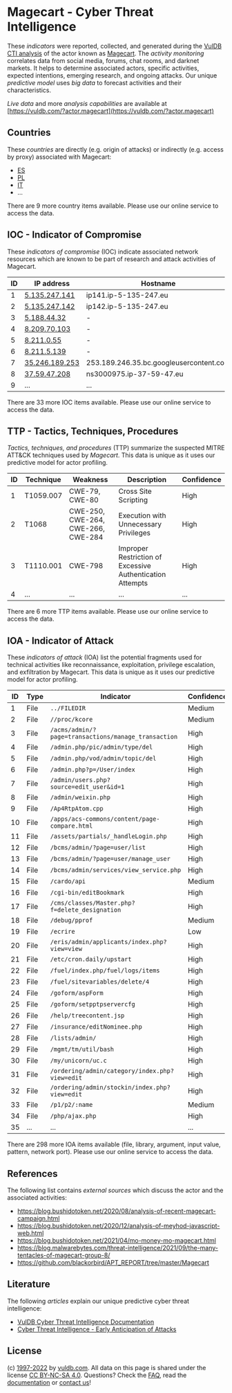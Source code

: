 # Magecart - Cyber Threat Intelligence

These _indicators_ were reported, collected, and generated during the [VulDB CTI analysis](https://vuldb.com/?kb.cti) of the actor known as [Magecart](https://vuldb.com/?actor.magecart). The _activity monitoring_ correlates data from social media, forums, chat rooms, and darknet markets. It helps to determine associated actors, specific activities, expected intentions, emerging research, and ongoing attacks. Our unique _predictive model_ uses _big data_ to forecast activities and their characteristics.

_Live data_ and more _analysis capabilities_ are available at [https://vuldb.com/?actor.magecart](https://vuldb.com/?actor.magecart)

## Countries

These _countries_ are directly (e.g. origin of attacks) or indirectly (e.g. access by proxy) associated with Magecart:

* [ES](https://vuldb.com/?country.es)
* [PL](https://vuldb.com/?country.pl)
* [IT](https://vuldb.com/?country.it)
* ...

There are 9 more country items available. Please use our online service to access the data.

## IOC - Indicator of Compromise

These _indicators of compromise_ (IOC) indicate associated network resources which are known to be part of research and attack activities of Magecart.

ID | IP address | Hostname | Campaign | Confidence
-- | ---------- | -------- | -------- | ----------
1 | [5.135.247.141](https://vuldb.com/?ip.5.135.247.141) | ip141.ip-5-135-247.eu | - | High
2 | [5.135.247.142](https://vuldb.com/?ip.5.135.247.142) | ip142.ip-5-135-247.eu | - | High
3 | [5.188.44.32](https://vuldb.com/?ip.5.188.44.32) | - | - | High
4 | [8.209.70.103](https://vuldb.com/?ip.8.209.70.103) | - | - | High
5 | [8.211.0.55](https://vuldb.com/?ip.8.211.0.55) | - | - | High
6 | [8.211.5.139](https://vuldb.com/?ip.8.211.5.139) | - | - | High
7 | [35.246.189.253](https://vuldb.com/?ip.35.246.189.253) | 253.189.246.35.bc.googleusercontent.com | - | Medium
8 | [37.59.47.208](https://vuldb.com/?ip.37.59.47.208) | ns3000975.ip-37-59-47.eu | - | High
9 | ... | ... | ... | ...

There are 33 more IOC items available. Please use our online service to access the data.

## TTP - Tactics, Techniques, Procedures

_Tactics, techniques, and procedures_ (TTP) summarize the suspected MITRE ATT&CK techniques used by _Magecart_. This data is unique as it uses our predictive model for actor profiling.

ID | Technique | Weakness | Description | Confidence
-- | --------- | -------- | ----------- | ----------
1 | T1059.007 | CWE-79, CWE-80 | Cross Site Scripting | High
2 | T1068 | CWE-250, CWE-264, CWE-266, CWE-284 | Execution with Unnecessary Privileges | High
3 | T1110.001 | CWE-798 | Improper Restriction of Excessive Authentication Attempts | High
4 | ... | ... | ... | ...

There are 6 more TTP items available. Please use our online service to access the data.

## IOA - Indicator of Attack

These _indicators of attack_ (IOA) list the potential fragments used for technical activities like reconnaissance, exploitation, privilege escalation, and exfiltration by Magecart. This data is unique as it uses our predictive model for actor profiling.

ID | Type | Indicator | Confidence
-- | ---- | --------- | ----------
1 | File | `../FILEDIR` | Medium
2 | File | `//proc/kcore` | Medium
3 | File | `/acms/admin/?page=transactions/manage_transaction` | High
4 | File | `/admin.php/pic/admin/type/del` | High
5 | File | `/admin.php/vod/admin/topic/del` | High
6 | File | `/admin.php?p=/User/index` | High
7 | File | `/admin/users.php?source=edit_user&id=1` | High
8 | File | `/admin/weixin.php` | High
9 | File | `/Ap4RtpAtom.cpp` | High
10 | File | `/apps/acs-commons/content/page-compare.html` | High
11 | File | `/assets/partials/_handleLogin.php` | High
12 | File | `/bcms/admin/?page=user/list` | High
13 | File | `/bcms/admin/?page=user/manage_user` | High
14 | File | `/bcms/admin/services/view_service.php` | High
15 | File | `/cardo/api` | Medium
16 | File | `/cgi-bin/editBookmark` | High
17 | File | `/cms/classes/Master.php?f=delete_designation` | High
18 | File | `/debug/pprof` | Medium
19 | File | `/ecrire` | Low
20 | File | `/eris/admin/applicants/index.php?view=view` | High
21 | File | `/etc/cron.daily/upstart` | High
22 | File | `/fuel/index.php/fuel/logs/items` | High
23 | File | `/fuel/sitevariables/delete/4` | High
24 | File | `/goform/aspForm` | High
25 | File | `/goform/setpptpservercfg` | High
26 | File | `/help/treecontent.jsp` | High
27 | File | `/insurance/editNominee.php` | High
28 | File | `/lists/admin/` | High
29 | File | `/mgmt/tm/util/bash` | High
30 | File | `/my/unicorn/uc.c` | High
31 | File | `/ordering/admin/category/index.php?view=edit` | High
32 | File | `/ordering/admin/stockin/index.php?view=edit` | High
33 | File | `/p1/p2/:name` | Medium
34 | File | `/php/ajax.php` | High
35 | ... | ... | ...

There are 298 more IOA items available (file, library, argument, input value, pattern, network port). Please use our online service to access the data.

## References

The following list contains _external sources_ which discuss the actor and the associated activities:

* https://blog.bushidotoken.net/2020/08/analysis-of-recent-magecart-campaign.html
* https://blog.bushidotoken.net/2020/12/analysis-of-meyhod-javascript-web.html
* https://blog.bushidotoken.net/2021/04/mo-money-mo-magecart.html
* https://blog.malwarebytes.com/threat-intelligence/2021/09/the-many-tentacles-of-magecart-group-8/
* https://github.com/blackorbird/APT_REPORT/tree/master/Magecart

## Literature

The following _articles_ explain our unique predictive cyber threat intelligence:

* [VulDB Cyber Threat Intelligence Documentation](https://vuldb.com/?kb.cti)
* [Cyber Threat Intelligence - Early Anticipation of Attacks](https://www.scip.ch/en/?labs.20201022)

## License

(c) [1997-2022](https://vuldb.com/?kb.changelog) by [vuldb.com](https://vuldb.com/?kb.about). All data on this page is shared under the license [CC BY-NC-SA 4.0](https://creativecommons.org/licenses/by-nc-sa/4.0/). Questions? Check the [FAQ](https://vuldb.com/?kb.faq), read the [documentation](https://vuldb.com/?kb) or [contact us](https://vuldb.com/?contact)!
